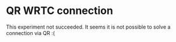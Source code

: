 # QR WRTC connection

This experiment not succeeded. It seems it is not possible to solve a connection via QR :(
